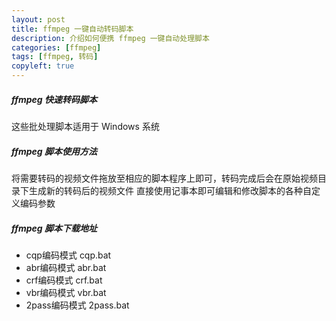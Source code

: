 ```yaml
---
layout: post
title: ffmpeg 一键自动转码脚本
description: 介绍如何便携 ffmpeg 一键自动处理脚本
categories: [ffmpeg]
tags: [ffmpeg, 转码]
copyleft: true
---
```


##### ffmpeg 快速转码脚本
这些批处理脚本适用于 Windows 系统

##### ffmpeg 脚本使用方法
将需要转码的视频文件拖放至相应的脚本程序上即可，转码完成后会在原始视频目录下生成新的转码后的视频文件
直接使用记事本即可编辑和修改脚本的各种自定义编码参数

##### ffmpeg 脚本下载地址
- cqp编码模式  cqp.bat
- abr编码模式 abr.bat
- crf编码模式 crf.bat
- vbr编码模式 vbr.bat
- 2pass编码模式 2pass.bat
